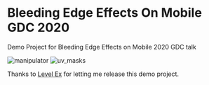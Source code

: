# Bleeding Edge Effects On Mobile GDC 2020
Demo Project for Bleeding Edge Effects on Mobile 2020 GDC talk

![manipulator](https://user-images.githubusercontent.com/787128/80168206-e10d4f80-85a7-11ea-824f-dc2c882e5491.gif)
![uv_masks](https://user-images.githubusercontent.com/787128/80167930-44e34880-85a7-11ea-960a-4efbf22448c4.gif)

Thanks to [Level Ex](https://www.levelex.com/careers) for letting me release this demo project.
